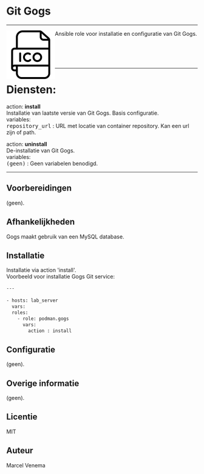 # Git Gogs

***

<img src="media/icon_gogs.png" align="left" height="128" width="128" />
Ansible role voor installatie en configuratie van Git Gogs.<br/>
<br/>
<br/>
<br/>
<br/>

***

# Diensten:

action: **install**<br/>
Installatie van laatste versie van Git Gogs. Basis configuratie.<br/>
variables:<br/>
<kbd>repository_url</kbd> : URL met locatie van container repository. Kan een url zijn of path.<br/>


action: **uninstall**<br/>
De-installatie van Git Gogs.<br/>
variables:<br/>
<kbd>(geen)</kbd> : Geen variabelen benodigd.<br/>


***


## Voorbereidingen
(geen).<br/>


## Afhankelijkheden
Gogs maakt gebruik van een MySQL database.<br/>


## Installatie
Installatie via action 'install'.<br/>
Voorbeeld voor installatie Gogs Git service:

```
---

- hosts: lab_server
  vars:
  roles:
    - role: podman.gogs
      vars:
        action : install

```


## Configuratie
(geen).<br/>


## Overige informatie
(geen).<br/>


## Licentie
MIT


## Auteur
Marcel Venema
